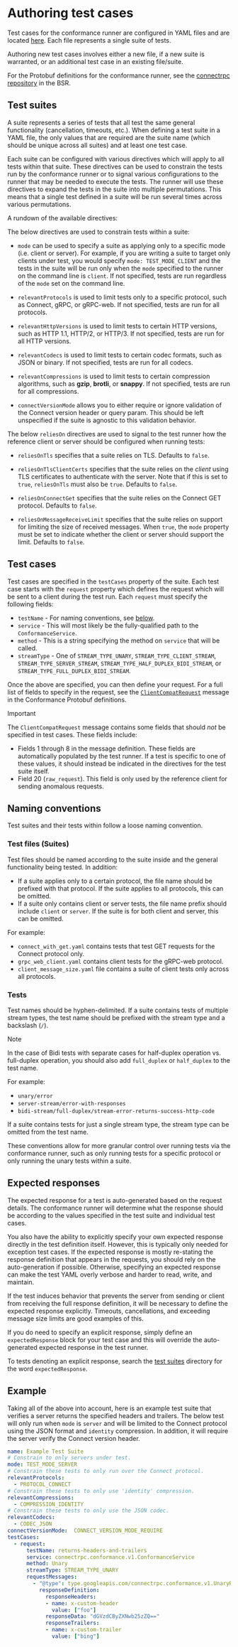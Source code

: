 # Authoring test cases

Test cases for the conformance runner are configured in YAML files and are located [here][testsuites]. Each file 
represents a single suite of tests. 

Authoring new test cases involves either a new file, if a new suite is warranted, or an additional test case in an 
existing file/suite. 

For the Protobuf definitions for the conformance runner, see the [connectrpc repository][connectrpc-repo] in the BSR.

## Test suites

A suite represents a series of tests that all test the same general functionality (cancellation, timeouts, etc.). When
defining a test suite in a YAML file, the only values that are required are the suite name (which should be unique across all suites)
and at least one test case.

Each suite can be configured with various directives which will apply to all tests within that suite. These directives
can be used to constrain the tests run by the conformance runner or to signal various configurations to the runner that
may be needed to execute the tests. The runner will use these directives to expand the tests in the suite into multiple
permutations. This means that a single test defined in a suite will be run several times across various permutations.

A rundown of the available directives:

The below directives are used to constrain tests within a suite:

* `mode` can be used to specify a suite as applying only to a specific mode (i.e. client or server). For example,
  if you are writing a suite to target only clients under test, you would specify `mode: TEST_MODE_CLIENT` and the
  tests in the suite will be run only when the `mode` specified to the runner on the command line is `client`. If not 
  specified, tests are run regardless of the `mode` set on the command line.

* `relevantProtocols` is used to limit tests only to a specific protocol, such as Connect, gRPC, or gRPC-web. If not
  specified, tests are run for all protocols.

* `relevantHttpVersions` is used to limit tests to certain HTTP versions, such as HTTP 1.1, HTTP/2, or HTTP/3. If not
  specified, tests are run for all HTTP versions.

* `relevantCodecs` is used to limit tests to certain codec formats, such as JSON or binary. If not specified, tests are
   run for all codecs.

* `relevantCompressions` is used to limit tests to certain compression algorithms, such as **gzip**, **brotli**, or **snappy**. If not
  specified, tests are run for all compressions.

* `connectVersionMode` allows you to either require or ignore validation of the Connect version header or query param. This
  should be left unspecified if the suite is agnostic to this validation behavior.

The below `reliesOn` directives are used to signal to the test runner how the reference client or server should be
configured when running tests:

* `reliesOnTls` specifies that a suite relies on TLS. Defaults to `false`.

* `reliesOnTlsClientCerts` specifies that the suite relies on the _client_ using TLS certificates to authenticate with 
  the server. Note that if this is set to `true`, `reliesOnTls` must also be `true`. Defaults to `false`.

* `reliesOnConnectGet` specifies that the suite relies on the Connect GET protocol. Defaults to `false`.

* `reliesOnMessageReceiveLimit` specifies that the suite relies on support for limiting the size of received messages.
  When `true`, the `mode` property must be set to indicate whether the client or server should support the limit. Defaults
  to `false`.

## Test cases

Test cases are specified in the `testCases` property of the suite. Each test case starts with the `request` property 
which defines the request which will be sent to a client during the test run. Each `request` must specify the following
fields:

* `testName` - For naming conventions, see [below](#naming-conventions).
* `service` - This will most likely be the fully-qualified path to the `ConformanceService`.
* `method` - This is a string specifying the method on `service` that will be called.
* `streamType` - One of `STREAM_TYPE_UNARY`, `STREAM_TYPE_CLIENT_STREAM`, `STREAM_TYPE_SERVER_STREAM`, 
  `STREAM_TYPE_HALF_DUPLEX_BIDI_STREAM`, or `STREAM_TYPE_FULL_DUPLEX_BIDI_STREAM`.

Once the above are specified, you can then define your request. For a full list of fields to specify in the request,
see the [`ClientCompatRequest`][client-compat-proto] message in the Conformance Protobuf definitions.

 > [!IMPORTANT]  
 > The `ClientCompatRequest` message contains some fields that should _not_ be specified in test cases.
 > These fields include:
 > * Fields 1 through 8 in the message definition. These fields are automatically populated by the test runner.
 >   If a test is specific to one of these values, it should instead be indicated in the directives for the test suite
 >   itself.
 > * Field 20 (`raw_request`). This field is only used by the reference client for sending anomalous requests.

## Naming conventions

Test suites and their tests within follow a loose naming convention. 

### Test files (Suites)

Test files should be named according to the suite inside and the general functionality being tested. In addition:

* If a suite applies only to a certain protocol, the file name should be prefixed with that protocol. If the suite applies
  to all protocols, this can be omitted.
* If a suite only contains client or server tests, the file name prefix should include `client` or `server`. If the suite is
  for both client and server, this can be omitted.

For example:
* `connect_with_get.yaml` contains tests that test GET requests for the Connect protocol only.
* `grpc_web_client.yaml` contains client tests for the gRPC-web protocol. 
* `client_message_size.yaml` file contains a suite of client tests only across all protocols. 

### Tests

Test names should be hyphen-delimited. If a suite contains tests of multiple stream types, the test name should be 
prefixed with the stream type and a backslash (`/`).

 > [!NOTE]  
 > In the case of Bidi tests with separate cases for half-duplex operation vs. full-duplex
 > operation, you should also add `full_duplex` or `half_duplex` to the test name. 

 For example:

* `unary/error`
* `server-stream/error-with-responses`
* `bidi-stream/full-duplex/stream-error-returns-success-http-code`

If a suite contains tests for just a single stream type, the stream type can be omitted from the test name.

These conventions allow for more granular control over running tests via the conformance runner, such as only running tests
for a specific protocol or only running the unary tests within a suite.

## Expected responses

The expected response for a test is auto-generated based on the request details. The conformance runner will determine 
what the response should be according to the values specified in the test suite and individual test cases. 

You also have the ability to explicitly specify your own expected response directly in the test definition itself. However, 
this is typically only needed for exception test cases. If the expected response is mostly re-stating the response definition
that appears in the requests, you should rely on the auto-generation if possible. Otherwise, specifying an expected response 
can make the test YAML overly verbose and harder to read, write, and maintain. 

If the test induces behavior that prevents the server from sending or client from receiving the full response definition, it 
will be necessary to define the expected response explicitly. Timeouts, cancellations, and exceeding message size limits are 
good examples of this.

If you do need to specify an explicit response, simply define an `expectedResponse` block for your test case and this will
override the auto-generated expected response in the test runner. 

To tests denoting an explicit response, search the [test suites](testsuites) directory for the word `expectedResponse`.

## Example 

Taking all of the above into account, here is an example test suite that verifies a server returns the specified headers
and trailers. The below test will only run when `mode` is `server` and will be limited to the Connect protocol using the
JSON format and `identity` compression. In addition, it will require the server verify the Connect version header.

```yaml
name: Example Test Suite
# Constrain to only servers under test.
mode: TEST_MODE_SERVER
# Constrain these tests to only run over the Connect protocol.
relevantProtocols:
  - PROTOCOL_CONNECT
# Constrain these tests to only use 'identity' compression.
relevantCompressions:
  - COMPRESSION_IDENTITY
# Constrain these tests to only use the JSON codec.
relevantCodecs:
  - CODEC_JSON
connectVersionMode:  CONNECT_VERSION_MODE_REQUIRE
testCases:
  - request:
      testName: returns-headers-and-trailers
      service: connectrpc.conformance.v1.ConformanceService
      method: Unary
      streamType: STREAM_TYPE_UNARY
      requestMessages:
        - "@type": type.googleapis.com/connectrpc.conformance.v1.UnaryRequest
          responseDefinition:
            responseHeaders:
            - name: x-custom-header
              value: ["foo"]
            responseData: "dGVzdCByZXNwb25zZQ=="
            responseTrailers:
            - name: x-custom-trailer
              value: ["bing"]
```

[testsuites]: https://github.com/connectrpc/conformance/tree/main/internal/app/connectconformance/testsuites/data
[suite-proto]: https://buf.build/connectrpc/conformance/file/main:connectrpc/conformance/v1/suite.proto
[client-compat-proto]: https://buf.build/connectrpc/conformance/file/main:connectrpc/conformance/v1/client_compat.proto
[connectrpc-repo]: https://buf.build/connectrpc/conformance
